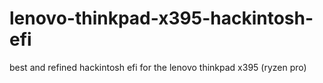 # lenovo-thinkpad-x395-hackintosh-efi
best and refined hackintosh efi for the lenovo thinkpad x395 (ryzen pro)
